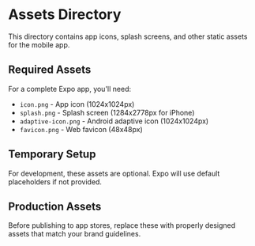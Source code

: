 # Assets Directory

This directory contains app icons, splash screens, and other static assets for the mobile app.

## Required Assets

For a complete Expo app, you'll need:

- `icon.png` - App icon (1024x1024px)
- `splash.png` - Splash screen (1284x2778px for iPhone)
- `adaptive-icon.png` - Android adaptive icon (1024x1024px)
- `favicon.png` - Web favicon (48x48px)

## Temporary Setup

For development, these assets are optional. Expo will use default placeholders if not provided.

## Production Assets

Before publishing to app stores, replace these with properly designed assets that match your brand guidelines.